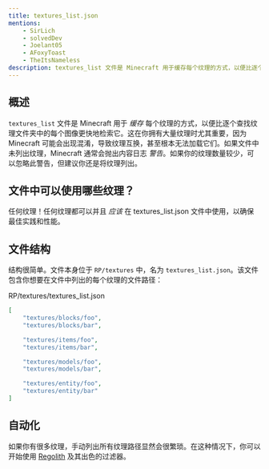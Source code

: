 ```yaml
---
title: textures_list.json
mentions:
    - SirLich
    - solvedDev
    - Joelant05
    - AFoxyToast
    - TheItsNameless
description: textures_list 文件是 Minecraft 用于缓存每个纹理的方式，以便比逐个查找纹理文件夹中的每个图像更快地检索它。
---
```


## 概述

`textures_list` 文件是 Minecraft 用于 *缓存* 每个纹理的方式，以便比逐个查找纹理文件夹中的每个图像更快地检索它。这在你拥有大量纹理时尤其重要，因为 Minecraft 可能会出现混淆，导致纹理互换，甚至根本无法加载它们。如果文件中未列出纹理，Minecraft 通常会抛出内容日志 _警告_。如果你的纹理数量较少，可以忽略此警告，但建议你还是将纹理列出。

## 文件中可以使用哪些纹理？

任何纹理！任何纹理都可以并且 _应该_ 在 textures_list.json 文件中使用，以确保最佳实践和性能。

## 文件结构

结构很简单。文件本身位于 `RP/textures` 中，名为 `textures_list.json`。该文件包含你想要在文件中列出的每个纹理的文件路径：

<CodeHeader>RP/textures/textures_list.json</CodeHeader>

```json
[
	"textures/blocks/foo",
	"textures/blocks/bar",

	"textures/items/foo",
	"textures/items/bar",

	"textures/models/foo",
	"textures/models/bar",

	"textures/entity/foo",
	"textures/entity/bar"
]
```

## 自动化

如果你有很多纹理，手动列出所有纹理路径显然会很繁琐。在这种情况下，你可以开始使用 [Regolith](https://bedrock-oss.github.io/regolith/) 及其出色的过滤器。